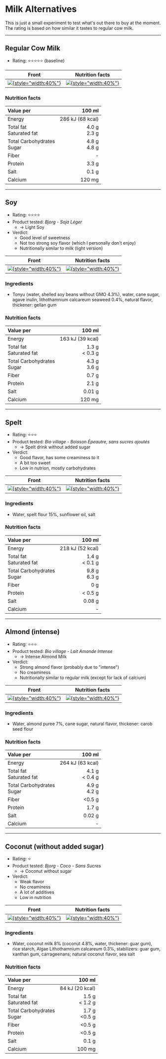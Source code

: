# Milk Alternatives
This is just a small experiment to test what's out there to buy at the moment.
The rating is based on how similar it tastes to regular cow milk.

<!-- ----------------------------------------------------------------------- -->
---
## Regular Cow Milk
- Rating: ⭐️⭐️⭐️⭐️⭐️ (baseline)

| Front | Nutrition facts |
|:-------------------:|:----------------:|
| [![](milk_front.jpg){style="width:40%"}](milk_front.jpg) | [![](milk_nutrition.jpg){style="width:40%"}](milk_nutrition.jpg) |


### Nutrition facts
| Value per | 100 ml |
|:-------------------|----------------:|
| Energy | 286 kJ (68 kcal) |
| Total fat<br>Saturated fat | 4.0 g<br>2.3 g |
| Total Carbohydrates<br>Sugar | 4.8 g<br>4.8 g |
| Fiber | - |
| Protein | 3.3 g |
| Salt | 0.1 g |
| Calcium | 120 mg |

<!-- ----------------------------------------------------------------------- -->
---
## Soy
- Rating: ⭐️⭐️⭐️⭐️
- Product tested: *Bjorg - Soja Léger*
    - -> Light Soy
- Verdict:
    - Good level of sweetness
    - Not too strong soy flavor (which I personally don't enjoy)
    - Nutritionally similar to milk (light version)

| Front | Nutrition facts |
|:-------------------:|:----------------:|
| [![](soy_front.jpg){style="width:40%"}](soy_front.jpg) | [![](soy_nutrition.jpg){style="width:40%"}](soy_nutrition.jpg) |

### Ingredients
- Tonyu (water, shelled soy beans without GMO 4.3%), water, cane sugar, agave inulin, lithothamnium calcareum seaweed 0.4%, natural flavor, thickener: gellan gum


### Nutrition facts
| Value per | 100 ml |
|:-------------------|----------------:|
| Energy | 163 kJ (39 kcal) |
| Total fat<br>Saturated fat | 1.3 g<br>< 0.3 g |
| Total Carbohydrates<br>Sugar | 4.3 g<br>3.6 g |
| Fiber | 0.7 g |
| Protein | 2.1 g |
| Salt | 0.01 g |
| Calcium | 120 mg |

<!-- ----------------------------------------------------------------------- -->
---
## Spelt
- Rating: ⭐️⭐️⭐️
- Product tested: *Bio village - Boisson Épeautre, sans sucres ajoutés*
    - -> Spelt drink without added sugar
- Verdict:
    - Good flavor, has some creaminess to it
    - A bit too sweet
    - Low in nutrion, mostly carbohydrates

| Front | Nutrition facts |
|:-------------------:|:----------------:|
| [![](spelt_front.jpg){style="width:40%"}](spelt_front.jpg) | [![](spelt_nutrition.jpg){style="width:40%"}](spelt_nutrition.jpg) |

### Ingredients
- Water, spelt flour 15%, sunflower oil, salt


### Nutrition facts
| Value per | 100 ml |
|:-------------------|----------------:|
| Energy | 218 kJ (52 kcal) |
| Total fat<br>Saturated fat | 1.4 g<br>< 0.1 g |
| Total Carbohydrates<br>Sugar | 9.8 g<br>6.3 g |
| Fiber | 0 g |
| Protein | < 0.5 g |
| Salt | 0.08 g |
| Calcium | - |

<!-- ----------------------------------------------------------------------- -->
---
## Almond (intense)
- Rating: ⭐️⭐️⭐️
- Product tested: *Bio village - Lait Amande Intense*
    - -> Intense Almond Milk
- Verdict:
    - Strong almond flavor (probably due to "intense")
    - No creaminess
    - Nutritionally similar to regular milk (except for lack of calcium)

| Front | Nutrition facts |
|:-------------------:|:----------------:|
| [![](almond_front.jpg){style="width:40%"}](almond_front.jpg) | [![](almond_nutrition.jpg){style="width:40%"}](almond_nutrition.jpg) |

### Ingredients
- Water, almond puree 7%, cane sugar, natural flavor, thickener: carob seed flour


### Nutrition facts
| Value per | 100 ml |
|:-------------------|----------------:|
| Energy | 264 kJ (63 kcal) |
| Total fat<br>Saturated fat | 4.1 g<br>< 0.4 g |
| Total Carbohydrates<br>Sugar | 4.9 g<br>4.2 g |
| Fiber | <0.5 g |
| Protein | 1.7 g |
| Salt | 0.02 g |
| Calcium | - |

<!-- ----------------------------------------------------------------------- -->
---
## Coconut (without added sugar)
- Rating: ⭐️
- Product tested: *Bjorg - Coco - Sans Sucres*
    - -> Coconut without sugar
- Verdict:
    - Weak flavor
    - No creaminess
    - A lot of additives
    - Low in nutrition

| Front | Nutrition facts |
|:-------------------:|:----------------:|
| [![](coconut_front.jpg){style="width:40%"}](coconut_front.jpg) | [![](coconut_nutrion.jpg){style="width:40%"}](coconut_nutrion.jpg) |

### Ingredients
- Water, coconut milk 8% (coconut 4.8%, water, thickener: guar gum), rice starch, Algae Lithothamnium calcareum 0.3%, stabilizers: guar gum, xanthan gum, carrageenans; natural coconut flavor, sea salt


### Nutrition facts
| Value per | 100 ml |
|:-------------------|----------------:|
| Energy | 84 kJ (20 kcal) |
| Total fat<br>Saturated fat | 1.5 g<br>< 1.2 g |
| Total Carbohydrates<br>Sugar | 1.7 g<br><0.5 g |
| Fiber | <0.5 g |
| Protein | <0.5 g |
| Salt | 0.1 g |
| Calcium | 100 mg |

